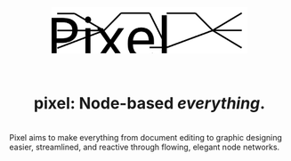 <p align="center">
    <img src="newpixellogo.svg" width="70%">
</p>
<br>
<h1 align="center">pixel: Node-based <i>everything</i>.</h1>
<br>
Pixel aims to make everything from document editing to graphic designing
easier, streamlined, and reactive through flowing, elegant node networks.
